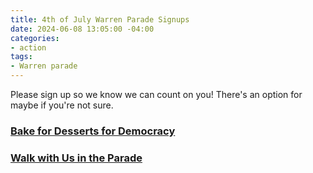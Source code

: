 ```yaml
---
title: 4th of July Warren Parade Signups
date: 2024-06-08 13:05:00 -04:00
categories:
- action
tags:
- Warren parade
---
```


Please sign up so we know we can count on you! There's an option for maybe if you're not sure. 

### [Bake for Desserts for Democracy](https://docs.google.com/forms/d/e/1FAIpQLScG_FnPc9nkJwRVR64uMgK4LPToWszpw9e34N9okP1ezXleWA/viewform) 

### [Walk with Us in the Parade](https://docs.google.com/forms/d/e/1FAIpQLScZz2n-Xrfz-EUTatzlV2sUsmPbV6H7LxQJwcijDmjXa9Sz6Q/viewform) 